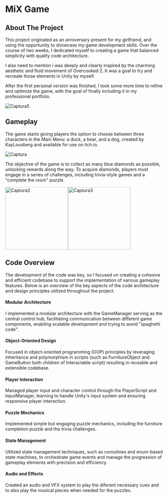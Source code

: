 # MiX Game

## About The Project

This project originated as an anniversary present for my girlfriend, and using the opportunity to showcase my game development skills. Over the course of two weeks, I dedicated myself to creating a game that balanced simplicity with quality code architecture.

I also need to mention i was deeply and clearly inspired by the charming aesthetic and fluid movement of Overcooked 2. It was a goal to try and recreate those elements in Unity by myself.

After the first personal version was finished, I took some more time to refine and optimize the game, with the goal of finally including it in my professional portfolio.

![Captura5](https://github.com/XavierMerino01/MiX-TriviaGame/assets/71768212/d1fb81ff-da98-4486-8538-f9ba69012740)

## Gameplay
The game starts giving players the option to choose between three characters in the Main Menu: a duck, a bear, and a dog, created by KayLousberg and available for use on itch.io. 

![Captura](https://github.com/XavierMerino01/MiX-TriviaGame/assets/71768212/7ddc8a3a-677a-4218-9f69-52d313265490)


The objective of the game is to collect as many blue diamonds as possible, unlocking rewards along the way. To acquire diamonds, players must engage in a series of challenges, including trivia-style games and a "complete the room" puzzle. 

<div style="display: flex;">
    <img src="https://github.com/XavierMerino01/MiX-TriviaGame/assets/71768212/58995963-79c6-4511-931a-a489c2dc2d87" alt="Captura2" width="200">
    <img src="https://github.com/XavierMerino01/MiX-TriviaGame/assets/71768212/c960ab3d-314f-4f3f-a151-35851103fd7f" alt="Captura3" width="200">
</div>


## Code Overview 
The development of the code was key, so I focused on creating a cohesive and efficient codebase to support the implementation of various gameplay features. Below is an overview of the key aspects of the code architecture and design principles utilized throughout the project.

#### Modular Architecture
I implemented a modular architecture with the GameManager serving as the central control hub, facilitating communication between different game components, enabling scalable development and trying to avoid "spaghetti code".

#### Object-Oriented Design
Focused in object-oriented programming (OOP) principles by leveraging inheritance and polymorphism in scripts (such as FurnitureObject and GameButton both children of Interactable script) resulting in reusable and extensible codebase.

#### Player Interaction
Managed player input and character control through the PlayerScript and InputManager, learning to handle Unity's input system and ensuring responsive player interaction.

#### Puzzle Mechanics
Implemented simple but engaging puzzle mechanics, including the furniture completion puzzle and the trivia challenges.

#### State Management
Utilized state management techniques, such as coroutines and enum-based state machines, to orchestrate game events and manage the progression of gameplay elements with precision and efficiency.

#### Audio and Effects
Created an audio and VFX system to play the diferent necessary cues and to also play the musical pieces when needed for the puzzles. 


